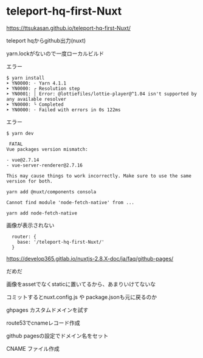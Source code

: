 # teleport-hq-first-Nuxt

https://ttsukasan.github.io/teleport-hq-first-Nuxt/

teleport hqからgithub出力(nuxt)

yarn.lockがないので一度ローカルビルド

エラー

```console
$ yarn install
➤ YN0000: · Yarn 4.1.1
➤ YN0000: ┌ Resolution step
➤ YN0001: │ Error: @lottiefiles/lottie-player@^1.04 isn't supported by any available resolver
➤ YN0000: └ Completed
➤ YN0000: · Failed with errors in 0s 122ms
```

エラー

```console
$ yarn dev 

 FATAL
Vue packages version mismatch:

- vue@2.7.14
- vue-server-renderer@2.7.16

This may cause things to work incorrectly. Make sure to use the same version for both.
```


```
yarn add @nuxt/components consola
```

```
Cannot find module 'node-fetch-native' from ...
```

```
yarn add node-fetch-native
```

画像が表示されない

```
  router: {
    base: '/teleport-hq-first-Nuxt/'
  }
```

https://develop365.gitlab.io/nuxtjs-2.8.X-doc/ja/faq/github-pages/

だめだ

画像をassetでなくstaticに置いてるから、あまりいけてないな

コミットするとnuxt.config.js や package.jsonも元に戻るのか


ghpages カスタムドメインを試す

route53でcnameレコード作成

github pagesの設定でドメイン名をセット

CNAME ファイル作成
